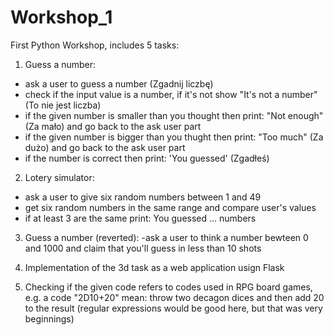 # Workshop_1
First Python Workshop, includes 5 tasks:
1. Guess a number: 
 - ask a user to guess a number (Zgadnij liczbę)
 - check if the input value is a number, if it's not show "It's not a number" (To nie jest liczba)
 - if the given number is smaller than you thought then print: "Not enough" (Za mało) and go back to the ask user part
 - if the given number is bigger than you thught then print: "Too much" (Za dużo) and go back to the ask user part
 - if the number is correct then print: 'You guessed' (Zgadłeś)
 
 2. Lotery simulator:
  - ask a user to give six random numbers between 1 and 49
  - get six random numbers in the same range and compare user's values
  - if at least 3 are the same print: You guessed ... numbers
  
  3. Guess a number (reverted):
    -ask a user to think a number bewteen 0 and 1000 and claim that you'll guess in less than 10 shots
    
  4. Implementation of the 3d task as a web application usign Flask
   
  5. Checking if the given code refers to codes used in RPG board games, e.g. a code "2D10+20" mean: throw two decagon dices        and then add 20 to the result (regular expressions would be good here, but that was very beginnings)
